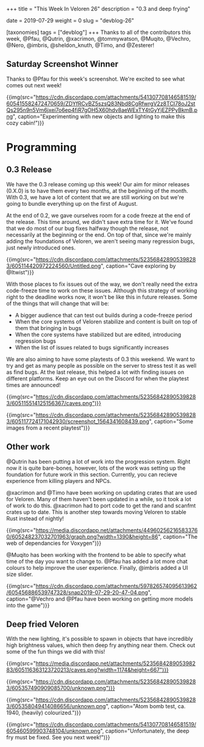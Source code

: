 +++
title = "This Week In Veloren 26"
description = "0.3 and deep frying"

date = 2019-07-29
weight = 0
slug = "devblog-26"

[taxonomies]
tags = ["devblog"]
+++
Thanks to all of the contributors this week, @Pfau, @Qutrin, @xacrimon, @tommywatson, @Muqito, @Vechro, @Nero, @imbris, @sheldon_knuth, @Timo, and @Zesterer!

## Saturday Screenshot Winner

Thanks to @Pfau for this week's screenshot. We're excited to see what comes out next week!

{{img(src="https://cdn.discordapp.com/attachments/541307708146581519/605415582472470659/ZDYfRCvBZ5szsQ83Nbd8CgRfwrgV2z8TCI78oJ2stQs295n9n5Vm6jxei7o6ep4fiR7gOH5X60hdv8aeWExTY4tGyYjEZPPyBkmB.png", caption="Experimenting with new objects and lighting to make this cozy cabin!")}}

# Programming

## 0.3 Release

We have the 0.3 release coming up this week! Our aim for minor releases (0.X.0) is to have them every two months, at the beginning of the month. With 0.3, we have a lot of content that we are still working on but we're going to bundle everything up on the first of August.

At the end of 0.2, we gave ourselves room for a code freeze at the end of the release. This time around, we didn't save extra time for it. We've found that we do most of our bug fixes halfway though the release, not necessarily at the beginning or the end. On top of that, since we're mainly adding the foundations of Veloren, we aren't seeing many regression bugs, just newly introduced ones.

{{img(src="https://cdn.discordapp.com/attachments/523568428905398283/605114420972224560/Untitled.png", caption="Cave exploring by @Itwist")}}

With those places to fix issues out of the way, we don't really need the extra code-freeze time to work on these issues. Although this strategy of working right to the deadline works now, it won't be like this in future releases. Some of the things that will change that will be:

- A bigger audience that can test out builds during a code-freeze period
- When the core systems of Veloren stabilize and content is built on top of them that bringing in bugs
- When the core systems have stabilized but are edited, introducing regression bugs
- When the list of issues related to bugs significantly increases

We are also aiming to have some playtests of 0.3 this weekend. We want to try and get as many people as possible on the server to stress test it as well as find bugs. At the last release, this helped a lot with finding issues on different platforms. Keep an eye out on the Discord for when the playtest times are announced!

{{img(src="https://cdn.discordapp.com/attachments/523568428905398283/605115514125156367/caves.png")}}

{{img(src="https://cdn.discordapp.com/attachments/523568428905398283/605117724171042930/screenshot_1564341608439.png", caption="Some images from a recent playtest")}}

## Other work

@Qutrin has been putting a lot of work into the progression system. Right now it is quite bare-bones, however, lots of the work was setting up the foundation for future work in this section. Currently, you can recieve experience from killing players and NPCs.

@xacrimon and @Timo have been working on updating crates that are used for Veloren. Many of them haven't been updated in a while, so it took a lot of work to do this. @xacrimon had to port code to get the rand and scanfmt crates up to date. This is another step towards moving Veloren to stable Rust instead of nightly!

{{img(src="https://media.discordapp.net/attachments/449602562165833760/605248237032701963/graph.png?width=1390&height=86", caption="The web of dependancies for Voxygen")}}

@Muqito has been working with the frontend to be able to specify what time of the day you want to change to. @Pfau has added a lot more chat colours to help improve the user experience. Finally, @imbris added a UI size slider.

{{img(src="https://cdn.discordapp.com/attachments/597826574095613962/605456886539747328/snap2019-07-29-20-47-04.png", caption="@Vechro and @Pfau have been working on getting more models into the game")}}

## Deep fried Veloren

With the new lighting, it's possible to spawn in objects that have incredibly high brightness values, which then deep fry anything near them. Check out some of the fun things we did with this!

{{img(src="https://media.discordapp.net/attachments/523568428905398283/605116363123720213/caves.png?width=1174&height=667")}}

{{img(src="https://cdn.discordapp.com/attachments/523568428905398283/605357490909085700/unknown.png")}}

{{img(src="https://cdn.discordapp.com/attachments/523568428905398283/605358049414086656/unknown.png", caption="Atom bomb test, ca. 1940, (heavily) colourized.")}}

{{img(src="https://cdn.discordapp.com/attachments/541307708146581519/605460599903748104/unknown.png", caption="Unfortunately, the deep fry must be fixed. See you next week!")}}
